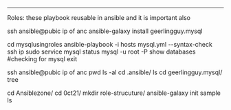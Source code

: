 ---
Roles: these playbook reusable in ansible and it is important also


ssh ansible@pubic ip of anc
ansible-galaxy install geerlingguy.mysql

cd mysqlusingroles
ansible-playbook -i hosts mysql.yml --syntax-check
ssh ip
sudo service mysql status
mysql -u root -P
show databases #checking for mysql
exit

ssh ansible@pubic ip of anc
pwd
ls -al
cd .ansible/
ls
cd geerlingguy.mysql/
tree

cd Ansiblezone/
cd 0ct21/
mkdir role-strucuture/
ansible-galaxy init sample
ls

